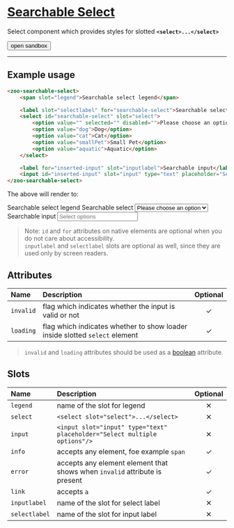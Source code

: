 # [Searchable Select](#searchable-select)

Select component which provides styles for slotted **`<select>...</select>`**

<zoo-button class="sandbox-btn">
	<button type="button" onclick="openSandbox('zoo-select')">open sandbox</button>
</zoo-button>
<template id="zoo-select-template">
	<form>
		<fieldset>
			<legend>Attributes, CSS Custom Properties and slots</legend>
			<zoo-checkbox highlighted>
				<input id="zoo-invalid-select-checkbox-id" slot="checkbox" type="checkbox" data-type="attr" data-attrname="invalid" data-attrboolean="true"/>
				<label for="zoo-invalid-select-checkbox-id" slot="label">Invalid</label>
			</zoo-checkbox>
			<zoo-checkbox highlighted>
				<input id="zoo-loading-select-checkbox-id" slot="checkbox" type="checkbox" data-type="attr" data-attrname="loading" data-attrboolean="true"/>
				<label for="zoo-loading-select-checkbox-id" slot="label">Loading</label>
			</zoo-checkbox>
			<zoo-input>
				<label slot="label">--primary-light CSS Custom Property</label>
				<input slot="input" type="color" data-type="css" data-cssname="--primary-light">
			</zoo-input>
			<zoo-input>
				<label slot="label">--primary-mid CSS Custom Property</label>
				<input slot="input" type="color" data-type="css" data-cssname="--primary-mid">
			</zoo-input>
			<zoo-input>
				<label slot="label">--warning-dark CSS Custom Property</label>
				<input slot="input" type="color" data-type="css" data-cssname="--warning-dark">
			</zoo-input>
			<zoo-input>
				<label slot="label">--warning-mid CSS Custom Property</label>
				<input slot="input" type="color" data-type="css" data-cssname="--warning-mid">
			</zoo-input>
			<zoo-input>
				<label slot="label">Label slot</label>
				<textarea slot="input" data-type="slot" data-slotname="legend"><label slot="legend">Label</label></textarea>
			</zoo-input>
			<zoo-input>
				<label slot="label">Info slot</label>
				<textarea slot="input" data-type="slot" data-slotname="info"><span slot="info">Info</span></textarea>
			</zoo-input>
			<zoo-input>
				<label slot="label">Error slot</label>
				<textarea slot="input" data-type="slot" data-slotname="error"><span slot="error">Error</span></textarea>
			</zoo-input>
			<zoo-input>
				<label slot="label">Link slot</label>
				<textarea slot="input" data-type="slot" data-slotname="link"><a slot="link" href="https://zooplus.github.io/zoo-web-components/" target="about:blank">Forgotten your password?</a></textarea>
			</zoo-input>
		</fieldset>
		<h3>Rendered output</h3>
		<output>
<zoo-searchable-select>
	<label slot="legend">Label</label>
	<select slot="select">
		<option value="value1">Dog</option>
		<option value="value2">Cat</option>
		<option value="value3">Small Pet</option>
		<option value="value4">Aquatic</option>
	</select>
	<a slot="link" href="https://zooplus.github.io/zoo-web-components/" target="about:blank">Forgotten your password?</a>
	<input slot="input" type="text" placeholder="Select options"/>
	<span slot="info">Info</span>
	<span slot="error">Error</span>
</zoo-searchable-select>
		</output>
		<h3>HTML code</h3>
		<pre class=" language-html"><code></code></pre>
	</form>
</template>

***

## Example usage

```HTML
<zoo-searchable-select>
	<span slot="legend">Searchable select legend</span>

	<label slot="selectlabel" for="searchable-select">Searchable select</label>
	<select id="searchable-select" slot="select">
		<option value="" selected="" disabled="">Please choose an option</option>
		<option value="dog">Dog</option>
		<option value="cat">Cat</option>
		<option value="smallPet">Small Pet</option>
		<option value="aquatic">Aquatic</option>
	</select>

	<label for="inserted-input" slot="inputlabel">Searchable input</label>
	<input id="inserted-input" slot="input" type="text" placeholder="Select options"/>
</zoo-searchable-select>
```

The above will render to:

<zoo-searchable-select>
	<span slot="legend">Searchable select legend</span>
	<label slot="selectlabel" for="some-searchable-select-id">Searchable select</label>
	<select id="some-searchable-select-id" slot="select">
		<option value="" selected="" disabled="">Please choose an option</option>
		<option value="dog">Dog</option>
		<option value="cat">Cat</option>
		<option value="smallPet">Small Pet</option>
		<option value="aquatic">Aquatic</option>
	</select>
	<label for="inserted-input" slot="inputlabel">Searchable input</label>
	<input id="inserted-input" slot="input" type="text" placeholder="Select options"/>
</zoo-searchable-select>

> Note: `id` and `for` attributes on native elements are optional when you do not care about accessibility.  
> `inputlabel` and `selectlabel` slots are optional as well, since they are used only by screen readers.

## Attributes

| **Name**  | **Description**                                                             | **Optional** |
| :-------- | :-------------------------------------------------------------------------- | :----------: |
| `invalid` | flag which indicates whether the input is valid or not                      |   &#10003;   |
| `loading` | flag which indicates whether to show loader inside slotted `select` element |   &#10003;   |

> `invalid` and `loading` attributes should be used as a [boolean](https://developer.mozilla.org/en-US/docs/Web/HTML/Attributes#Boolean_Attributes) attribute.

## Slots

| **Name**      | **Description**                                                            | **Optional** |
| :------------ | :------------------------------------------------------------------------- | :----------: |
| `legend`      | name of the slot for legend                                                |   &#10005;   |
| `select`      | `<select slot="select">...</select>`                                       |   &#10005;   |
| `input`       | `<input slot="input" type="text" placeholder="Select multiple options"/>`  |   &#10005;   |
| `info`        | accepts any element, foe example `span`                                    |   &#10003;   |
| `error`       | accepts any element element that shows when `invalid` attribute is present |   &#10003;   |
| `link`        | accepts `a`                                                                |   &#10003;   |
| `inputlabel`  | name of the slot for select label                                          |   &#10005;   |
| `selectlabel` | name of the slot for input label                                           |   &#10005;   |
